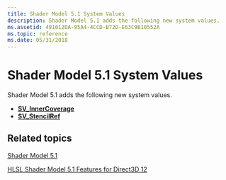 ```yaml
---
title: Shader Model 5.1 System Values
description: Shader Model 5.1 adds the following new system values.
ms.assetid: 491012DA-95A4-4CCD-B72D-E63C9B10552A
ms.topic: reference
ms.date: 05/31/2018
---
```


# Shader Model 5.1 System Values

Shader Model 5.1 adds the following new system values.

-   [**SV\_InnerCoverage**](sv-innercoverage.md)
-   [**SV\_StencilRef**](sv-stencilref.md)

## Related topics

<dl> <dt>

[Shader Model 5.1](shader-model-5-1.md)
</dt> <dt>

[HLSL Shader Model 5.1 Features for Direct3D 12](hlsl-shader-model-5-1-features-for-direct3d-12.md)
</dt> </dl>

 

 




